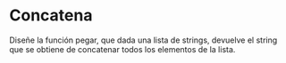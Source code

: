 # Concatena

Diseñe la función pegar, que dada una lista de strings, devuelve el string que se obtiene de concatenar todos los elementos de la lista.